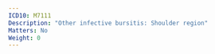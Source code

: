 ```yaml
---
ICD10: M7111
Description: "Other infective bursitis: Shoulder region"
Matters: No
Weight: 0
---
```

